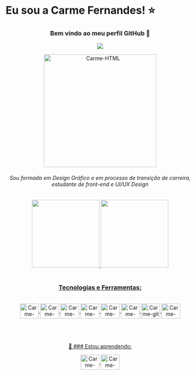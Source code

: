 # Eu sou a Carme Fernandes! :star:

<div align="center">

### Bem vindo ao meu perfil GitHub 👋
  
  <a href="https://www.linkedin.com/in/carme-fernandes-30997928/" target="_blank"><img src="https://img.shields.io/badge/-LinkedIn-%230077B5?style=for-the-badge&logo=linkedin&logoColor=white" target="_blank"></a>  
  
   <img align="center" alt="Carme-HTML" height="300" width="300" src="https://images-wixmp-ed30a86b8c4ca887773594c2.wixmp.com/f/12cbe8a4-f55c-4b40-85bb-d8e1405e7b84/deq61tl-e3fdc081-e846-4324-b4f0-b400e8881df9.gif?token=eyJ0eXAiOiJKV1QiLCJhbGciOiJIUzI1NiJ9.eyJzdWIiOiJ1cm46YXBwOjdlMGQxODg5ODIyNjQzNzNhNWYwZDQxNWVhMGQyNmUwIiwiaXNzIjoidXJuOmFwcDo3ZTBkMTg4OTgyMjY0MzczYTVmMGQ0MTVlYTBkMjZlMCIsIm9iaiI6W1t7InBhdGgiOiJcL2ZcLzEyY2JlOGE0LWY1NWMtNGI0MC04NWJiLWQ4ZTE0MDVlN2I4NFwvZGVxNjF0bC1lM2ZkYzA4MS1lODQ2LTQzMjQtYjRmMC1iNDAwZTg4ODFkZjkuZ2lmIn1dXSwiYXVkIjpbInVybjpzZXJ2aWNlOmZpbGUuZG93bmxvYWQiXX0.kMT5bD4NQ1RszoE7f6_2iEoGNYBFQF4MrsTYgE-TB4k">

######  Sou formada em Design Gráfico e em processo de transição de carreira, estudante de front-end e UI/UX Design 


  <a href="https://github.com/CarmeLeticia">
  <img height="180em" src="https://github-readme-stats.vercel.app/api?username=carmeleticia&show_icons=true&theme=synthwave&include_all_commits=true&count_private=true"/>
  <img height="180em" src="https://github-readme-stats.vercel.app/api/top-langs/?username=carmeleticia&layout=compact&langs_count=7&theme=synthwave"/>
</div>

<br>

 <div align="center">
 
### Tecnologias e Ferramentas:
 
<div style="display: inline_block"><br>


  <img align="center" alt="Carme-HTML" height="40" width="50" src="https://cdn.jsdelivr.net/gh/devicons/devicon/icons/html5/html5-original.svg">
  
  <img align="center" alt="Carme-CSS" height="40" width="50" src="https://cdn.jsdelivr.net/gh/devicons/devicon/icons/css3/css3-original.svg">
  
   <img align="center" alt="Carme-javascript" height="40" width="50" src="https://cdn.jsdelivr.net/gh/devicons/devicon/icons/javascript/javascript-original.svg">
   
   <img align="center" alt="Carme-bootstrap" height="40" width="50" src="https://cdn.jsdelivr.net/gh/devicons/devicon/icons/bootstrap/bootstrap-original.svg">
  
  <img align="center" alt="Carme-figma" height="40" width="50" src="https://cdn.jsdelivr.net/gh/devicons/devicon/icons/figma/figma-original.svg">
  
  <img align="center" alt="Carme-AdobeXD" height="40" width="50" src="https://cdn.jsdelivr.net/gh/devicons/devicon/icons/xd/xd-plain.svg" >
  
   <img align="center" alt="Carme-git" height="40" width="50" src="https://cdn.jsdelivr.net/gh/devicons/devicon/icons/git/git-original.svg" >
 
  <img align="center" alt="Carme-vscode" height="40" width="50" src="https://cdn.jsdelivr.net/gh/devicons/devicon/icons/vscode/vscode-original.svg">
  </div>
 <br>
 <br>
 <br>
 
  :purple_heart: ### Estou aprendendo: 
 
 <div align="center">
 <img align="center" alt="Carme-react" height="40" width="50" src="https://cdn.jsdelivr.net/gh/devicons/devicon/icons/react/react-original-wordmark.svg">
 <img align="center" alt="Carme-react" height="40" width="50" src="https://cdn.jsdelivr.net/gh/devicons/devicon/icons/nodejs/nodejs-original.svg">
  </div>
  



  
